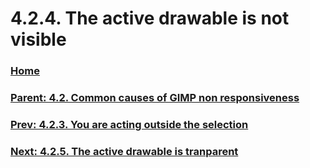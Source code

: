 # 4.2.4. The active drawable is not visible

### [Home](./00-home.md)
### [Parent: 4.2. Common causes of GIMP non responsiveness](./04-02-00-common-causes-of-gimp-non-responsiveness.md)
### [Prev: 4.2.3. You are acting outside the selection](./04-02-03-you-are-acting-outside-the-selection.md)
### [Next: 4.2.5. The active drawable is tranparent](./04-02-05-the-active-drawable-is-tranparent.md)
